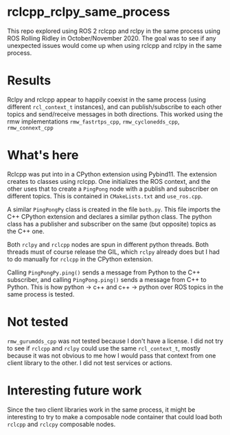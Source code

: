 # rclcpp_rclpy_same_process
This repo explored using ROS 2 rclcpp and rclpy in the same process using ROS Rolling Ridley in October/November 2020.
The goal was to see if any unexpected issues would come up when using rclcpp and rclpy in the same process.

# Results

Rclpy and rclcpp appear to happily coexist in the same process (using different `rcl_context_t` instances), and can publish/subscribe to each other topics and send/receive messages in both directions.
This worked using the rmw implementations `rmw_fastrtps_cpp`, `rmw_cyclonedds_cpp`, `rmw_connext_cpp`

# What's here

Rclcpp was put into in a CPython extension using Pybind11.
The extension creates to classes using rclcpp.
One initializes the ROS context, and the other uses that to create a `PingPong` node with a publish and subscriber on different topics.
This is contained in `CMakeLists.txt` and `use_ros.cpp`.

A similar `PingPongPy` class is created in the file `both.py`.
This file imports the C++ CPython extension and declares a similar python class.
The python class has a publisher and subscriber on the same (but opposite) topics as the C++ one.

Both `rclpy` and `rclcpp` nodes are spun in different python threads.
Both threads must of course release the GIL, which `rclpy` already does but I had to do manually for `rclcpp` in the CPython extension.

Calling `PingPongPy.ping()` sends a message from Python to the C++ subscriber, and calling `PingPong.ping()` sends a message from C++ to Python.
This is how python -> c++ and c++ -> python over ROS topics in the same process is tested.

# Not tested

`rmw_gurumdds_cpp` was not tested because I don't have a license.
I did not try to see if `rclcpp` and `rclpy` could use the same `rcl_context_t`, mostly because it was not obvious to me how I would pass that context from one client library to the other.
I did not test services or actions.

# Interesting future work

Since the two client libraries work in the same process, it might be interesting to try to make a composable node container that could load both `rclcpp` and `rclcpy` composable nodes. 

